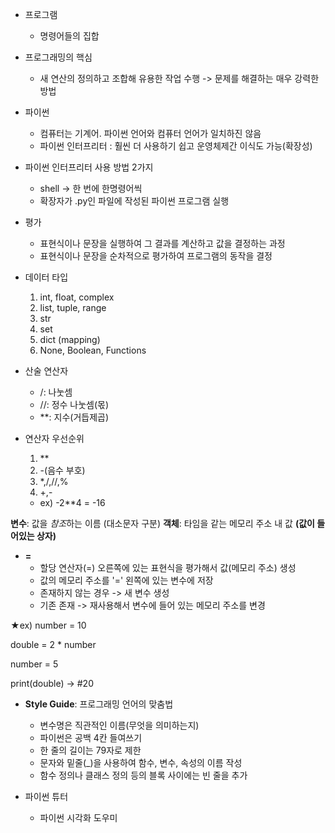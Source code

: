 - 프로그램
  - 명령어들의 집합
- 프로그래밍의 핵심
  - 새 연산의 정의하고 조합해 유용한 작업 수행 -> 문제를 해결하는 매우 강력한 방법
 
- 파이썬
  - 컴퓨터는 기계어. 파이썬 언어와 컴퓨터 언어가 일치하진 않음
  - 파이썬 인터프리터 : 훨씬 더 사용하기 쉽고 운영체제간 이식도 가능(확장성)
 
- 파이썬 인터프리터 사용 방법 2가지
  - shell -> 한 번에 한명령어씩
  - 확장자가 .py인 파일에 작성된 파이썬 프로그램 실행
  
- 평가
  - 표현식이나 문장을 실행하여 그 결과를 계산하고 값을 결정하는 과정
  - 표현식이나 문장을 순차적으로 평가하여 프로그램의 동작을 결정
 
- 데이터 타입
  1. int, float, complex
  2. list, tuple, range
  3. str
  4. set
  5. dict (mapping)
  6. None, Boolean, Functions 

- 산술 연산자
  - /: 나눗셈
  - //: 정수 나눗셈(몫)
  - **: 지수(거듭제곱)
 
- 연산자 우선순위
  1. **
  2. -(음수 부호)
  3. *,/,//,%
  4. +,-
  - ex) -2**4 = -16
 
**변수**: 값을 *참조*하는 이름 (대소문자 구분)
**객체**: 타임을 같는 메모리 주소 내 값 **(값이 들어있는 상자)**

- **=**
  - 할당 연산자(=) 오른쪽에 있는 표현식을 평가해서 값(메모리 주소) 생성
  - 값의 메모리 주소를 '=' 왼쪽에 있는 변수에 저장
  - 존재하지 않는 경우 -> 새 변수 생성
  - 기존 존재 -> 재사용해서 변수에 들어 있는 메모리 주소를 변경

★ex) number = 10

double = 2 * number

number = 5

print(double) -> #20

- **Style Guide**: 프로그래밍 언어의 맞춤법
  - 변수명은 직관적인 이름(무엇을 의미하는지)
  - 파이썬은 공백 4칸 들여쓰기
  - 한 줄의 길이는 79자로 제한
  - 문자와 밑줄(_)을 사용하여 함수, 변수, 속성의 이름 작성
  - 함수 정의나 클래스 정의 등의 블록 사이에는 빈 줄을 추가
 
- 파이썬 튜터
  - 파이썬 시각화 도우미
